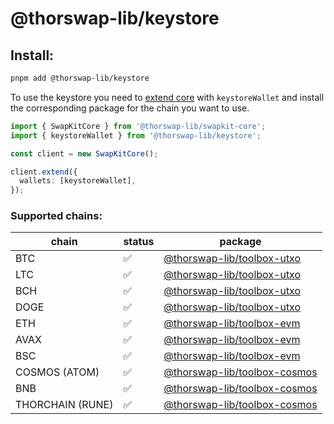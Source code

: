# @thorswap-lib/keystore

## Install:

```bash
pnpm add @thorswap-lib/keystore
```

To use the keystore you need to [extend core](packages/swapkit-core#swapkitcore-api) with `keystoreWallet` and install the corresponding package for the chain you want to use.

```ts
import { SwapKitCore } from '@thorswap-lib/swapkit-core';
import { keystoreWallet } from '@thorswap-lib/keystore';

const client = new SwapKitCore();

client.extend({
  wallets: [keystoreWallet],
});
```


### Supported chains:

| chain            | status | package                                                     |
| ---------------- | ------ | ----------------------------------------------------------- |
| BTC              | ✅     | [@thorswap-lib/toolbox-utxo](../toolbox-utxo/README.md)     |
| LTC              | ✅     | [@thorswap-lib/toolbox-utxo](../toolbox-utxo/README.md)     |
| BCH              | ✅     | [@thorswap-lib/toolbox-utxo](../toolbox-utxo/README.md)     |
| DOGE             | ✅     | [@thorswap-lib/toolbox-utxo](../toolbox-utxo/README.md)     |
| ETH              | ✅     | [@thorswap-lib/toolbox-evm](../toolbox-evm/README.md)       |
| AVAX             | ✅     | [@thorswap-lib/toolbox-evm](../toolbox-evm/README.md)       |
| BSC              | ✅     | [@thorswap-lib/toolbox-evm](../toolbox-evm/README.md)       |
| COSMOS (ATOM)    | ✅     | [@thorswap-lib/toolbox-cosmos](../toolbox-cosmos/README.md) |
| BNB              | ✅     | [@thorswap-lib/toolbox-cosmos](../toolbox-cosmos/README.md) |
| THORCHAIN (RUNE) | ✅     | [@thorswap-lib/toolbox-cosmos](../toolbox-cosmos/README.md) |
